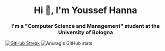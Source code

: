 <h1 align="center">Hi 👋, I'm Youssef Hanna</h1>
<h3 align="center">I'm a "Computer Science and Management" student at the University of Bologna</h3>

[![GitHub Streak](https://streak-stats.demolab.com?user=mussida&theme=tokyonight&hide_border=true)](https://git.io/streak-stats)
![Anurag's GitHub stats](https://github-readme-stats.vercel.app/api?mussida=anuraghazra&theme=tokyonight&show_icons=true)

